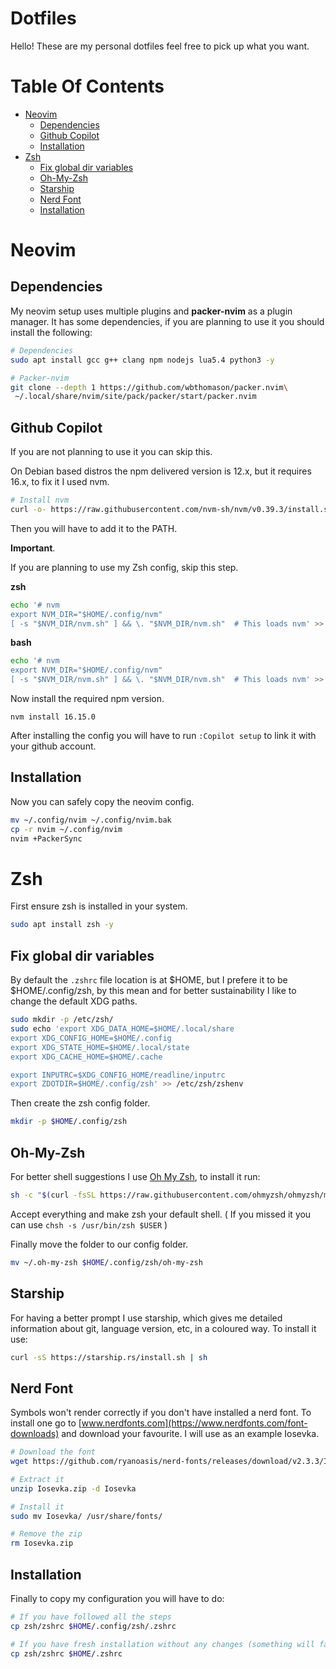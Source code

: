 # Dotfiles
Hello! These are my personal dotfiles feel free to pick up what you want.

# Table Of Contents

- [Neovim](#neovim)
  * [Dependencies](#dependencies)
  * [Github Copilot](#github-copilot)
  * [Installation](#installation)
- [Zsh](#zsh)
  * [Fix global dir variables](#fix-global-dir-variables)
  * [Oh-My-Zsh](#oh-my-zsh)
  * [Starship](#starship)
  * [Nerd Font](#nerd-font)
  * [Installation](#installation-1)

# Neovim

## Dependencies

My neovim setup uses multiple plugins and **packer-nvim** as a plugin manager. It has some dependencies, if you are planning to use it you should install the following:

```bash
# Dependencies
sudo apt install gcc g++ clang npm nodejs lua5.4 python3 -y

# Packer-nvim
git clone --depth 1 https://github.com/wbthomason/packer.nvim\
 ~/.local/share/nvim/site/pack/packer/start/packer.nvim
```

## Github Copilot
If you are not planning to use it you can skip this.

On Debian based distros the npm delivered version is 12.x, but it requires 16.x, to fix it I used nvm.

```bash
# Install nvm
curl -o- https://raw.githubusercontent.com/nvm-sh/nvm/v0.39.3/install.sh | bash
```

Then you will have to add it to the PATH. 

**Important**.

If you are planning to use my Zsh config, skip this step.

**zsh**
```bash
echo '# nvm
export NVM_DIR="$HOME/.config/nvm"
[ -s "$NVM_DIR/nvm.sh" ] && \. "$NVM_DIR/nvm.sh"  # This loads nvm' >> $ZDOTDIR/.zshrc
```

**bash**
```bash
echo '# nvm
export NVM_DIR="$HOME/.config/nvm"
[ -s "$NVM_DIR/nvm.sh" ] && \. "$NVM_DIR/nvm.sh"  # This loads nvm' >> $HOME/.bashrc
```

Now install the required npm version.

```
nvm install 16.15.0
```

After installing the config you will have to run `:Copilot setup` to link it with your github account.

## Installation

Now you can safely copy the neovim config.

```bash
mv ~/.config/nvim ~/.config/nvim.bak
cp -r nvim ~/.config/nvim
nvim +PackerSync
```

# Zsh

First ensure zsh is installed in your system.

```bash
sudo apt install zsh -y
```

## Fix global dir variables
By default the `.zshrc` file location is at $HOME, but I prefere it to be $HOME/.config/zsh, by this mean and for better sustainability I like to change the default XDG paths.

```bash
sudo mkdir -p /etc/zsh/
sudo echo 'export XDG_DATA_HOME=$HOME/.local/share
export XDG_CONFIG_HOME=$HOME/.config
export XDG_STATE_HOME=$HOME/.local/state
export XDG_CACHE_HOME=$HOME/.cache

export INPUTRC=$XDG_CONFIG_HOME/readline/inputrc
export ZDOTDIR=$HOME/.config/zsh' >> /etc/zsh/zshenv
```

Then create the zsh config folder.

```bash
mkdir -p $HOME/.config/zsh
```

## Oh-My-Zsh
For better shell suggestions I use [Oh My Zsh](https://ohmyz.sh/), to install it run:

```bash
sh -c "$(curl -fsSL https://raw.githubusercontent.com/ohmyzsh/ohmyzsh/master/tools/install.sh)"
```

Accept everything and make zsh your default shell. ( If you missed it you can use `chsh -s /usr/bin/zsh $USER` )

Finally move the folder to our config folder.

```bash
mv ~/.oh-my-zsh $HOME/.config/zsh/oh-my-zsh
```

## Starship
For having a better prompt I use starship, which gives me detailed information about git, language version, etc, in a coloured way. To install it use:

```bash
curl -sS https://starship.rs/install.sh | sh
```

## Nerd Font
Symbols won't render correctly if you don't have installed a nerd font. To install one go to [www.nerdfonts.com](https://www.nerdfonts.com/font-downloads) and download your favourite. I will use as an example Iosevka.

```bash
# Download the font
wget https://github.com/ryanoasis/nerd-fonts/releases/download/v2.3.3/Iosevka.zip

# Extract it
unzip Iosevka.zip -d Iosevka

# Install it
sudo mv Iosevka/ /usr/share/fonts/

# Remove the zip
rm Iosevka.zip
```

## Installation

Finally to copy my configuration you will have to do:

```bash
# If you have followed all the steps
cp zsh/zshrc $HOME/.config/zsh/.zshrc

# If you have fresh installation without any changes (something will fail)
cp zsh/zshrc $HOME/.zshrc
```
